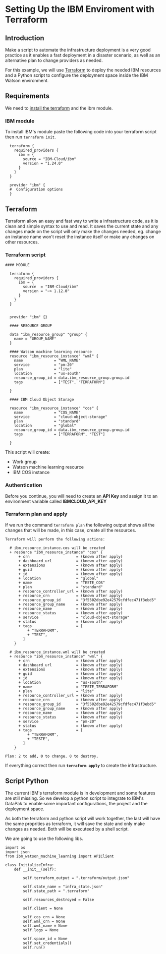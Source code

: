 # Setting Up the IBM Enviroment with Terraform

## Introduction

Make a script to automate the infrastructure deployment is a very good practice as it enables a fast deployment in a disaster scenario, as well as an alternative plan to change providers as needed.

For this example, we will use [Terraform](https://www.terraform.io/) to deploy the needed IBM resources and a Python script to configure the deployment space inside the IBM Watson environment.

## Requirements

We need to [install the terraform](https://learn.hashicorp.com/tutorials/terraform/install-cli) and the ibm module.

### IBM module

  To install IBM's module paste the following code into your terraform script then run ```terraform init```.
  
```
  terraform {
    required_providers {
      ibm = {
        source = "IBM-Cloud/ibm"
        version = "1.24.0"
      }
    }
  }

  provider "ibm" {
  #  Configuration options
  }
```

## Terraform

Terraform allow an easy and fast way to write a infrastructure code, as it is clean and simple syntax to use and read. It saves the current state and any changes made on the script will only make the changes needed, eg. change an instance name won't reset the instance itself or make any changes on other resources.

### Terraform script

```
#### MODULE

  terraform {
    required_providers {
      ibm = {
        source  = "IBM-Cloud/ibm"
        version = "~> 1.12.0"
      }
    }
  }


  provider "ibm" {}

  #### RESOURCE GROUP

  data "ibm_resource_group" "group" {
    name = "GROUP_NAME"
  }

  #### Watson machine learning resource
  resource "ibm_resource_instance" "wml" {
    name              = "WML_NAME"
    service           = "pm-20"
    plan              = "lite"
    location          = "us-south"
    resource_group_id = data.ibm_resource_group.group.id
    tags              = ["TEST", "TERRAFORM"]

  }

  #### IBM Cloud Object Storage

  resource "ibm_resource_instance" "cos" {
    name              = "COS_NAME"
    service           = "cloud-object-storage"
    plan              = "standard"
    location          = "global"
    resource_group_id = data.ibm_resource_group.group.id
    tags              = ["TERRAFORM", "TEST"]

  }

```

This script will create:

- Work group
- Watson machine learning resource
- IBM COS instance

### Authentication

  Before you continue, you will need to create an **API Key** and assign it to an environment variable called **IBMCLOUD_API_KEY**

### Terraform plan and apply
If we run the command ```terraform plan``` the following output shows all the changes that will be made, in this case, create all the resources.
```
Terraform will perform the following actions:

  # ibm_resource_instance.cos will be created
  + resource "ibm_resource_instance" "cos" {
      + crn                     = (known after apply)
      + dashboard_url           = (known after apply)
      + extensions              = (known after apply)
      + guid                    = (known after apply)
      + id                      = (known after apply)
      + location                = "global"
      + name                    = "TESTE_COS"
      + plan                    = "standard"
      + resource_controller_url = (known after apply)
      + resource_crn            = (known after apply)
      + resource_group_id       = "3f5502dbe92e42579cfdfec471f3ebd5"
      + resource_group_name     = (known after apply)
      + resource_name           = (known after apply)
      + resource_status         = (known after apply)
      + service                 = "cloud-object-storage"
      + status                  = (known after apply)
      + tags                    = [
          + "TERRAFORM",
          + "TEST",
        ]
    }

  # ibm_resource_instance.wml will be created
  + resource "ibm_resource_instance" "wml" {
      + crn                     = (known after apply)
      + dashboard_url           = (known after apply)
      + extensions              = (known after apply)
      + guid                    = (known after apply)
      + id                      = (known after apply)
      + location                = "us-south"
      + name                    = "TESTE_TERRAFORM"
      + plan                    = "lite"
      + resource_controller_url = (known after apply)
      + resource_crn            = (known after apply)
      + resource_group_id       = "3f5502dbe92e42579cfdfec471f3ebd5"
      + resource_group_name     = (known after apply)
      + resource_name           = (known after apply)
      + resource_status         = (known after apply)
      + service                 = "pm-20"
      + status                  = (known after apply)
      + tags                    = [
          + "TERRAFORM",
          + "TESTE",
        ]
    }

Plan: 2 to add, 0 to change, 0 to destroy.

```

If everything correct then run **```terraform apply```** to create the infrastructure.

## Script Python 

The current IBM's terraform module is in development and some features are still missing. So we develop a python script to integrate to IBM's DataPak to enable some important configurations, the project and the deployment space.

As both the terraform and python script will work together, the last will have the same proprities as terraform, it will save the state and only make changes as needed. Both will be executeed by a shell script.  

We are going to use the following libs.

```
import os
import json
from ibm_watson_machine_learning import APIClient

class InitializeInfra:
    def __init__(self):

        self.terraform_output = ".terraform/output.json"

        self.state_name = "infra_state.json"
        self.state_path = ".terraform"

        self.resources_destroyed = False  

        self.client = None

        self.cos_crn = None
        self.wml_crn = None
        self.wml_name = None
        self.logs = None

        self.space_id = None
        self.set_credentials()
        self.run()
```